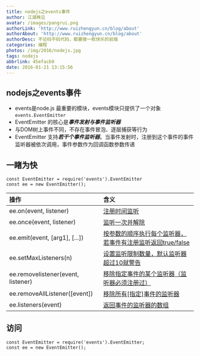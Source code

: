 ```yaml
---
title: nodejs之events事件
author: 江湖再见
avatar: /images/pangrui.png
authorLink: 'http://www.ruizhengyun.cn/blog/about'
authorAbout: 'http://www.ruizhengyun.cn/blog/about'
authorDesc: 不论码不码代码，都要做一枚快乐的前端
categories: 编程
photos: /img/2016/nodejs.jpg
tags: nodejs
abbrlink: 45efacb9
date: 2016-01-21 13:15:56
---
```


## nodejs之events事件
* events是node.js 最重要的模块，events模块只提供了一个对象`events.EventEmitter`
* EventEmitter 的核心是***事件发射与事件监听器***
* 与DOM树上事件不同，不存在事件冒泡、逐层捕获等行为
* EventEmitter 支持***若干个事件监听器***。当事件发射时，注册到这个事件的事件监听器被依次调用，事件参数作为回调函数参数传递

## 一睹为快 
```
const EventEmitter = require('events').EventEmitter
const ee = new EventEmitter();
```
<!-- more -->

| 操作                                 | 含义                                               |
|:------------------------------------|:------------------------------------------------- | 
| ee.on(event, listener)              | [注册时间监听](https://github.com/ruizhengyun/node-lesson/blob/master/lesson/events/01-on.js) |
| ee.once(event, listener)            | [监听一次并解除](https://github.com/ruizhengyun/node-lesson/blob/master/lesson/events/02-once.js) |
| ee.emit(event, [arg1], [...])       | [按参数的顺序执行每个监听器，若事件有注册监听返回true/false](https://github.com/ruizhengyun/node-lesson/blob/master/lesson/events/03-emit.js)|
| ee.setMaxListeners(n)               | [设置监听限制数量，默认监听器超过10就警告](https://github.com/ruizhengyun/node-lesson/blob/master/lesson/events/04-setMaxListeners.js)|
| ee.removelistener(event, listener)  | [移除指定事件的某个监听器（监听器必须注册过）](https://github.com/ruizhengyun/node-lesson/blob/master/lesson/events/05-removeListener.js)|
| ee.removeAllListener([event])       | [移除所有[指定]事件的监听器](https://github.com/ruizhengyun/node-lesson/blob/master/lesson/events/05-removeListener.js)|
| ee.listeners(event)                 | [返回事件的监听器的数组](https://github.com/ruizhengyun/node-lesson/blob/master/lesson/events/06-listeners.js)|

## 访问
```
const EventEmitter = require('events').EventEmitter;
const ee = new EventEmitter();
```

